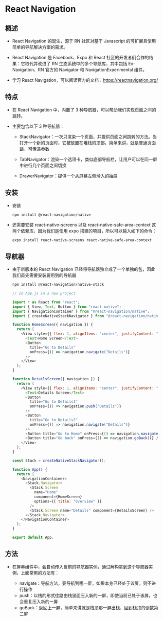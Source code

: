 # React Navigation

## 概述

+ React Navigation 的诞生，源于 RN 社区对基于 Javascript 的可扩展且使用简单的导航解决方案的需求。

+ React Navigation 是 Facebook、Expo 和 React 社区的开发者们合作的结果：它取代并改进了 RN 生态系统中的多个导航库，其中包括 Ex-Navigation、RN 官方的 Navigator 和 NavigationExperimental 组件。

+ 学习 React Navigation，可以阅读官方的文档：https://reactnavigation.org/

## 特点

+ 在 React Navigation 中，内置了 3 种导航器，可以帮助我们实现页面之间的跳转。

+ 主要包含以下 3 种导航器：

  + StackNavigator：一次只渲染一个页面，并提供页面之间跳转的方法。当打开一个新的页面时，它被放置在堆栈的顶部。简单来讲，就是普通页面跳，可传递参数

  + TabNavigator：渲染一个选项卡，类似底部导航栏，让用户可以在同一屏中进行几个页面之间切换

  + DrawerNavigator：提供一个从屏幕左侧滑入的抽屉

## 安装

+ 安装

  ```bash
  npm install @react-navigation/native
  ```

+ 还需要安装 react-native-screens 以及 react-native-safe-area-context 这两个依赖库，因为我们是使用 expo 搭建的项目，所以可以输入如下的命令：

  ```bash
  expo install react-native-screens react-native-safe-area-context
  ```

## 导航器

+ 由于新版本的 React Navigation 已经将导航器独立成了一个单独的包，因此我们首先需要安装要用到的导航器

  ```bash
  npm install @react-navigation/native-stack
  ```

  ```js
  // In App.js in a new project

  import * as React from "react";
  import { View, Text, Button } from "react-native";
  import { NavigationContainer } from "@react-navigation/native";
  import { createNativeStackNavigator } from "@react-navigation/native-stack";

  function HomeScreen({ navigation }) {
    return (
      <View style={{ flex: 1, alignItems: "center", justifyContent: "center" }}>
        <Text>Home Screen</Text>
        <Button
          title="Go to Details"
          onPress={() => navigation.navigate("Details")}
        />
      </View>
    );
  }

  function DetailsScreen({ navigation }) {
    return (
      <View style={{ flex: 1, alignItems: "center", justifyContent: "center" }}>
        <Text>Details Screen</Text>
        <Button
          title="Go to Details1"
          onPress={() => navigation.push("Details")}
        />
        <Button
          title="Go to Details2"
          onPress={() => navigation.navigate("Details")}
        />
        <Button title="Go to Home" onPress={() => navigation.navigate("Home")} />
        <Button title="Go back" onPress={() => navigation.goBack()} />
      </View>
    );
  }

  const Stack = createNativeStackNavigator();

  function App() {
    return (
      <NavigationContainer>
        <Stack.Navigator>
          <Stack.Screen
            name="Home"
            component={HomeScreen}
            options={{ title: "Overview" }}
          />
          <Stack.Screen name="Details" component={DetailsScreen} />
        </Stack.Navigator>
      </NavigationContainer>
    );
  }

  export default App;
  ```

## 方法

+ 在屏幕组件中，会自动传入当前的导航器实例，通过解构拿到这个导航器实例，上面常用的方法有：

  + navigate：导航方法，要导航到哪一屏，如果本身已经处于该屏，则不进行操作
  + push：以栈的形式往路由栈里面压入新的一屏，即使当前已处于该屏，也会重复压入新的一屏
  + goBack：返回上一屏，简单来讲就是栈顶那一屏出栈，回到栈顶的倒数第二屏
